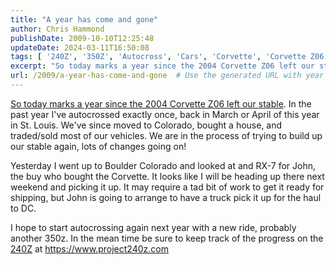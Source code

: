 ```yaml
---
title: "A year has come and gone"
author: Chris Hammond
publishDate: 2009-10-10T12:25:48
updateDate: 2024-03-11T16:50:08
tags: [ '240Z', '350Z', 'Autocross', 'Cars', 'Corvette', 'Corvette Z06', 'Corvettez06', 'CorvetteZ06org', 'Datsun', 'Nissan', 'Project 240Z', 'Project 350Z', 'Project240z', 'Project240Zcom', 'Project350z', 'Project350zcom' ]
excerpt: "So today marks a year since the 2004 Corvette Z06 left our stable. In the past year I've autocrossed exactly once, back in March or April of this year in St. Louis. We've since moved to Colorado, bought a house, and traded/sold most of our vehicles. We are in the process of trying to build up our stable again, lots of changes going on!  Yesterday I went up to Boulder Colorado and looked at and RX-7 for John, the buy who bought the Corvette. It looks like I will be heading up there next weekend and picking it up. It may require a tad bit of work to get it ready for shipping, but John is going to arrange to have a truck pick it up for the haul to DC.  I hope to start autocrossing again next year with a new ride, probably another 350z. In the mean time be sure to keep track of the progress on the 240Z at https://www.project240z.com "
url: /2009/a-year-has-come-and-gone  # Use the generated URL with year
---
```

<p><a href="https://www.corvettez06.org/Blog/itemId/397/The-Corvette-is-Gone.aspx" target="_blank">So today marks a year since the 2004 Corvette Z06 left our stable</a>. In the past year I've autocrossed exactly once, back in March or April of this year in St. Louis. We've since moved to Colorado, bought a house, and traded/sold most of our vehicles. We are in the process of trying to build up our stable again, lots of changes going on!</p>  <p>Yesterday I went up to Boulder Colorado and looked at and RX-7 for John, the buy who bought the Corvette. It looks like I will be heading up there next weekend and picking it up. It may require a tad bit of work to get it ready for shipping, but John is going to arrange to have a truck pick it up for the haul to DC.</p>  <p>I hope to start autocrossing again next year with a new ride, probably another 350z. In the mean time be sure to keep track of the progress on the <a href="https://www.project240z.com/" target="_blank">240Z</a> at <a href="https://www.project240z.com">https://www.project240z.com</a></p> 

